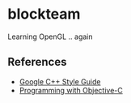 blockteam
=========

Learning OpenGL .. again

References
----------

* [Google C++ Style Guide][1]
* [Programming with Objective-C][2]

[1]: http://google-styleguide.googlecode.com/svn/trunk/cppguide.xml
[2]: https://developer.apple.com/library/mac/documentation/cocoa/conceptual/ProgrammingWithObjectiveC/Introduction/Introduction.html
